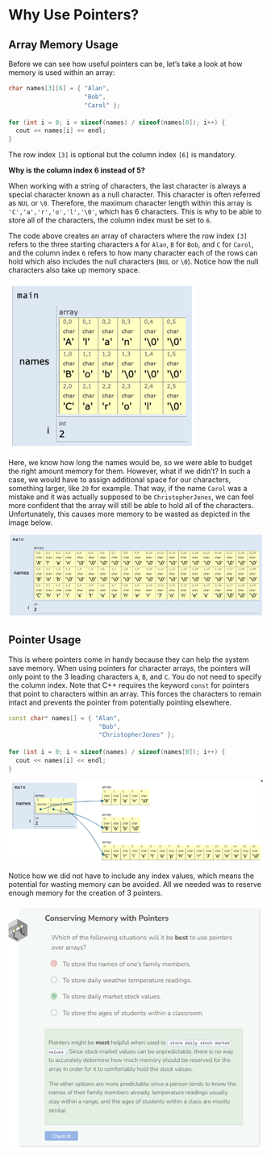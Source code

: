 # Why Use Pointers?
## Array Memory Usage
Before we can see how useful pointers can be, let’s take a look at how memory is used within an array:

```cpp
char names[3][6] = { "Alan", 
                     "Bob", 
                     "Carol" };
                     
for (int i = 0; i < sizeof(names) / sizeof(names[0]); i++) {
  cout << names[i] << endl;
}
```
The row index `[3]` is optional but the column index `[6]` is mandatory.

**Why is the column index 6 instead of 5?**

When working with a string of characters, the last character is always a special character known as a null character. This character is often referred as `NUL` or `\0`. Therefore, the maximum character length within this array is `'C','a','r','o','l','\0'`, which has 6 characters. This is why to be able to store all of the characters, the column index must be set to `6`.

The code above creates an array of characters where the row index `[3]` refers to the three starting characters `A` for `Alan`, `B` for `Bob`, and `C` for `Carol`, and the column index `6` refers to how many character each of the rows can hold which also includes the null characters (`NUL` or `\0`). Notice how the null characters also take up memory space.

![Names](_assets/names.png)

Here, we know how long the names would be, so we were able to budget the right amount memory for them. However, what if we didn’t? In such a case, we would have to assign additional space for our characters, something larger, like `20` for example. That way, if the name `Carol` was a mistake and it was actually supposed to be `ChristopherJones`, we can feel more confident that the array will still be able to hold all of the characters. Unfortunately, this causes more memory to be wasted as depicted in the image below.

![memory waste](_assets/waste.png)

## Pointer Usage
This is where pointers come in handy because they can help the system save memory. When using pointers for character arrays, the pointers will only point to the 3 leading characters `A`, `B`, and `C`. You do not need to specify the column index. Note that C++ requires the keyword `const` for pointers that point to characters within an array. This forces the characters to remain intact and prevents the pointer from potentially pointing elsewhere.

```cpp
const char* names[] = { "Alan", 
                         "Bob", 
                         "ChristopherJones" };
                     
for (int i = 0; i < sizeof(names) / sizeof(names[0]); i++) {
  cout << names[i] << endl;
}
```

![Pointer array](_assets/pointerarray.png)

Notice how we did not have to include any index values, which means the potential for wasting memory can be avoided. All we needed was to reserve enough memory for the creation of 3 pointers.

![Question 5](_assets/Q5.png)